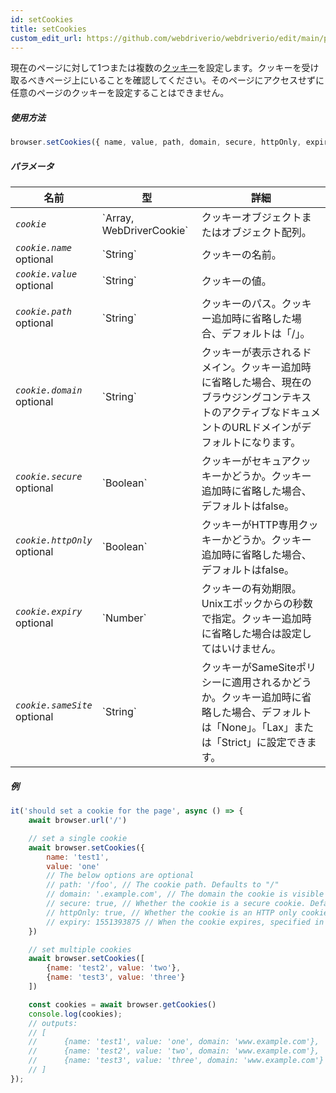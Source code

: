 ```yaml
---
id: setCookies
title: setCookies
custom_edit_url: https://github.com/webdriverio/webdriverio/edit/main/packages/webdriverio/src/commands/browser/setCookies.ts
---
```


現在のページに対して1つまたは複数の[クッキー](https://w3c.github.io/webdriver/#cookies)を設定します。クッキーを受け取るべきページ上にいることを確認してください。そのページにアクセスせずに任意のページのクッキーを設定することはできません。

##### 使用方法

```js
browser.setCookies({ name, value, path, domain, secure, httpOnly, expiry, sameSite })
```

##### パラメータ

<table>
  <thead>
    <tr>
      <th>名前</th><th>型</th><th>詳細</th>
    </tr>
  </thead>
  <tbody>
    <tr>
      <td><code><var>cookie</var></code></td>
      <td>`Array<WebDriverCookie>, WebDriverCookie`</td>
      <td>クッキーオブジェクトまたはオブジェクト配列。</td>
    </tr>
    <tr>
      <td><code><var>cookie.name</var></code><br /><span className="label labelWarning">optional</span></td>
      <td>`String`</td>
      <td>クッキーの名前。</td>
    </tr>
    <tr>
      <td><code><var>cookie.value</var></code><br /><span className="label labelWarning">optional</span></td>
      <td>`String`</td>
      <td>クッキーの値。</td>
    </tr>
    <tr>
      <td><code><var>cookie.path</var></code><br /><span className="label labelWarning">optional</span></td>
      <td>`String`</td>
      <td>クッキーのパス。クッキー追加時に省略した場合、デフォルトは「/」。</td>
    </tr>
    <tr>
      <td><code><var>cookie.domain</var></code><br /><span className="label labelWarning">optional</span></td>
      <td>`String`</td>
      <td>クッキーが表示されるドメイン。クッキー追加時に省略した場合、現在のブラウジングコンテキストのアクティブなドキュメントのURLドメインがデフォルトになります。</td>
    </tr>
    <tr>
      <td><code><var>cookie.secure</var></code><br /><span className="label labelWarning">optional</span></td>
      <td>`Boolean`</td>
      <td>クッキーがセキュアクッキーかどうか。クッキー追加時に省略した場合、デフォルトはfalse。</td>
    </tr>
    <tr>
      <td><code><var>cookie.httpOnly</var></code><br /><span className="label labelWarning">optional</span></td>
      <td>`Boolean`</td>
      <td>クッキーがHTTP専用クッキーかどうか。クッキー追加時に省略した場合、デフォルトはfalse。</td>
    </tr>
    <tr>
      <td><code><var>cookie.expiry</var></code><br /><span className="label labelWarning">optional</span></td>
      <td>`Number`</td>
      <td>クッキーの有効期限。Unixエポックからの秒数で指定。クッキー追加時に省略した場合は設定してはいけません。</td>
    </tr>
    <tr>
      <td><code><var>cookie.sameSite</var></code><br /><span className="label labelWarning">optional</span></td>
      <td>`String`</td>
      <td>クッキーがSameSiteポリシーに適用されるかどうか。クッキー追加時に省略した場合、デフォルトは「None」。「Lax」または「Strict」に設定できます。</td>
    </tr>
  </tbody>
</table>

##### 例

```js title="setCookies.js"
it('should set a cookie for the page', async () => {
    await browser.url('/')

    // set a single cookie
    await browser.setCookies({
        name: 'test1',
        value: 'one'
        // The below options are optional
        // path: '/foo', // The cookie path. Defaults to "/"
        // domain: '.example.com', // The domain the cookie is visible to. Defaults to the current browsing context's active document's URL domain
        // secure: true, // Whether the cookie is a secure cookie. Defaults to false
        // httpOnly: true, // Whether the cookie is an HTTP only cookie. Defaults to false
        // expiry: 1551393875 // When the cookie expires, specified in seconds since Unix Epoch
    })

    // set multiple cookies
    await browser.setCookies([
        {name: 'test2', value: 'two'},
        {name: 'test3', value: 'three'}
    ])

    const cookies = await browser.getCookies()
    console.log(cookies);
    // outputs:
    // [
    //      {name: 'test1', value: 'one', domain: 'www.example.com'},
    //      {name: 'test2', value: 'two', domain: 'www.example.com'},
    //      {name: 'test3', value: 'three', domain: 'www.example.com'}
    // ]
});
```
